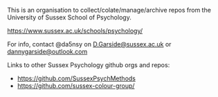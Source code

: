 This is an organisation to collect/colate/manage/archive repos from the University of Sussex School of Psychology.

https://www.sussex.ac.uk/schools/psychology/

For info, contact @da5nsy on D.Garside@sussex.ac.uk or dannygarside@outlook.com

Links to other Sussex Psychology github orgs and repos:
- https://github.com/SussexPsychMethods
- https://github.com/sussex-colour-group/
